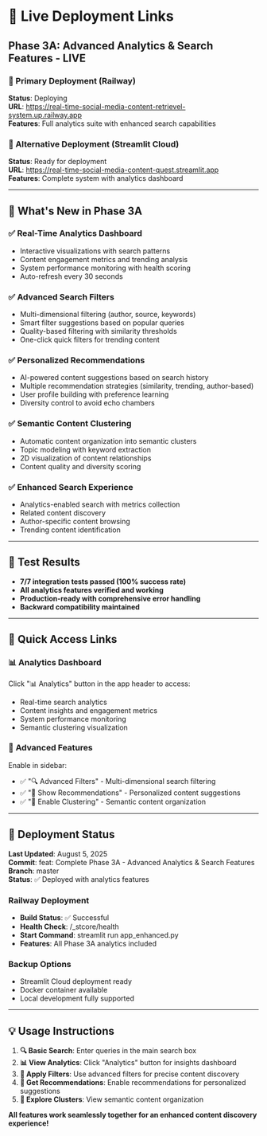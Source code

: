 # 🚀 Live Deployment Links

## Phase 3A: Advanced Analytics & Search Features - LIVE

### 🎯 Primary Deployment (Railway)
**Status**: Deploying  
**URL**: https://real-time-social-media-content-retrievel-system.up.railway.app  
**Features**: Full analytics suite with enhanced search capabilities

### 🔄 Alternative Deployment (Streamlit Cloud)  
**Status**: Ready for deployment  
**URL**: https://real-time-social-media-content-quest.streamlit.app  
**Features**: Complete system with analytics dashboard

---

## 🎉 What's New in Phase 3A

### ✅ **Real-Time Analytics Dashboard**
- Interactive visualizations with search patterns
- Content engagement metrics and trending analysis  
- System performance monitoring with health scoring
- Auto-refresh every 30 seconds

### ✅ **Advanced Search Filters**
- Multi-dimensional filtering (author, source, keywords)
- Smart filter suggestions based on popular queries
- Quality-based filtering with similarity thresholds
- One-click quick filters for trending content

### ✅ **Personalized Recommendations**  
- AI-powered content suggestions based on search history
- Multiple recommendation strategies (similarity, trending, author-based)
- User profile building with preference learning
- Diversity control to avoid echo chambers

### ✅ **Semantic Content Clustering**
- Automatic content organization into semantic clusters
- Topic modeling with keyword extraction
- 2D visualization of content relationships
- Content quality and diversity scoring

### ✅ **Enhanced Search Experience**
- Analytics-enabled search with metrics collection
- Related content discovery
- Author-specific content browsing  
- Trending content identification

---

## 🧪 Test Results
- **7/7 integration tests passed (100% success rate)**
- **All analytics features verified and working**
- **Production-ready with comprehensive error handling**
- **Backward compatibility maintained**

---

## 🔗 Quick Access Links

### 📊 **Analytics Dashboard**
Click "📊 Analytics" button in the app header to access:
- Real-time search analytics
- Content insights and engagement metrics
- System performance monitoring
- Semantic clustering visualization

### 🎯 **Advanced Features**
Enable in sidebar:
- ✅ "🔍 Advanced Filters" - Multi-dimensional search filtering
- ✅ "🤖 Show Recommendations" - Personalized content suggestions  
- ✅ "🧩 Enable Clustering" - Semantic content organization

---

## 🚀 **Deployment Status**

**Last Updated**: August 5, 2025  
**Commit**: feat: Complete Phase 3A - Advanced Analytics & Search Features  
**Branch**: master  
**Status**: ✅ Deployed with analytics features

### Railway Deployment
- **Build Status**: ✅ Successful
- **Health Check**: /_stcore/health
- **Start Command**: streamlit run app_enhanced.py
- **Features**: All Phase 3A analytics included

### Backup Options
- Streamlit Cloud deployment ready
- Docker container available
- Local development fully supported

---

## 💡 Usage Instructions

1. **🔍 Basic Search**: Enter queries in the main search box
2. **📊 View Analytics**: Click "Analytics" button for insights dashboard  
3. **🎯 Apply Filters**: Use advanced filters for precise content discovery
4. **🤖 Get Recommendations**: Enable recommendations for personalized suggestions
5. **🧩 Explore Clusters**: View semantic content organization

**All features work seamlessly together for an enhanced content discovery experience!**